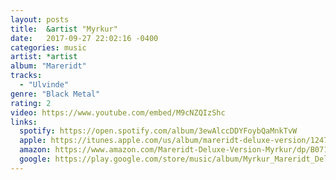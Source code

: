 ```yaml
---
layout: posts
title:  &artist "Myrkur"
date:   2017-09-27 22:02:16 -0400
categories: music
artist: *artist
album: "Mareridt"
tracks:
  - "Ulvinde"
genre: "Black Metal"
rating: 2
video: https://www.youtube.com/embed/M9cNZQIzShc
links:
  spotify: https://open.spotify.com/album/3ewAlccDDYFoybQaMnkTvW
  apple: https://itunes.apple.com/us/album/mareridt-deluxe-version/1247992721
  amazon: https://www.amazon.com/Mareridt-Deluxe-Version-Myrkur/dp/B071X7FBKP/
  google: https://play.google.com/store/music/album/Myrkur_Mareridt_Deluxe_Version?id=Bzurrihkavyxuwuay3jctv6giji&hl=en
---
```



